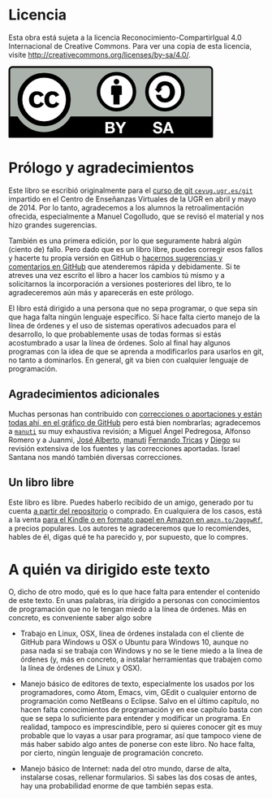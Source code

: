 # Licencia

Esta obra está sujeta a la licencia Reconocimiento-CompartirIgual 4.0 Internacional de Creative Commons. Para ver una copia de esta licencia, visite http://creativecommons.org/licenses/by-sa/4.0/.

![cc-by-sa](img/by-sa.png)

# Prólogo y agradecimientos

Este libro se escribió originalmente para el
[curso de git `cevug.ugr.es/git`](http://cevug.ugr.es/git) impartido en el Centro de
Enseñanzas Virtuales de la UGR en abril y mayo de 2014. Por lo tanto,
agradecemos a los alumnos la retroalimentación ofrecida, especialmente
a Manuel Cogolludo, que se revisó el material y nos hizo grandes
sugerencias. 

También es una primera edición, por lo que seguramente habrá algún
(ciento de) fallo. Pero dado que es un libro libre, puedes corregir
esos fallos y hacerte tu propia versión en GitHub o
[hacernos sugerencias y comentarios en GitHub](https://github.com/oslugr/curso-git/issues)
que atenderemos rápida y debidamente. Si te atreves una vez escrito el
libro a hacer los cambios tú mismo y a solicitarnos la incorporación a
versiones posteriores del libro, te lo agradeceremos aún más y
aparecerás en este prólogo. 

El libro está dirigido a una persona que no sepa programar, o que sepa
sin que haga falta ningún lenguaje específico. Sí hace falta cierto
manejo de la línea de órdenes y el uso de sistemas operativos
adecuados para el desarrollo, lo que probablemente usas de todas
formas si estás acostumbrado a usar la línea de órdenes. Solo al final
hay algunos programas con la idea de que se aprenda a modificarlos
para usarlos en git, no tanto a dominarlos. En general, git va bien
con cualquier lenguaje de programación. 

## Agradecimientos adicionales

Muchas personas han contribuido con
[correcciones o aportaciones y están todas ahí, en el gráfico de GitHub](https://github.com/oslugr/curso-git/graphs/contributors)
pero está bien nombrarlas; agradecemos
a [`manuti`](http://twitter.com/manuti) su muy exhaustiva revisión; a Miguel Ángel Pedregosa,
Alfonso Romero y a
Juanmi, [José Alberto](https://github.com/josealberto444), [manuti](https://github.com/manuti)
[Fernando Tricas](http://fernand0.blogalia.com) y [Diego](http://guadatech.blogspot.com.es/) su revisión
extensiva de los fuentes y las correcciones aportadas. Israel Santana nos mandó también diversas correcciones. 

## Un libro libre

Este libro es libre. Puedes haberlo recibido de un amigo, generado por
tu cuenta [a partir del repositorio](https://github.com/oslugr/curso-git) o
comprado. En cualquiera de los casos, está a la venta
[para el Kindle o en formato papel en Amazon en `amzn.to/2qggwRf`](https://www.amazon.es/dp/B00K515GL2?tag=atalaya-21&camp=3634&creative=24822&linkCode=as4&creativeASIN=B00K515GL2&adid=0J52A22GWS1MQTV0S7Y2&), a precios populares. Los autores te agradeceremos que
lo recomiendes, hables de él, digas qué te ha parecido y, por
supuesto, que lo compres. 


# A quién va dirigido este texto

O, dicho de otro modo, qué es lo que hace falta para entender el
contenido de este texto. En unas palabras, iría dirigido a personas
con conocimientos de programación que no le tengan miedo a la línea de
órdenes. Más en concreto, es conveniente saber algo sobre

* Trabajo en Linux, OSX, línea de órdenes instalada con el cliente de
  GitHub para Windows u OSX o Ubuntu para Windows 10, aunque no pasa nada si se trabaja con
  Windows y no se le tiene miedo a la línea de órdenes (y, más en
  concreto, a  instalar herramientas que trabajen como la línea de
  órdenes de Linux y OSX).
  
* Manejo básico de editores de texto, especialmente los usados por los
  programadores, como Atom, Emacs, vim, GEdit o cualquier entorno de
  programación como NetBeans o Eclipse. Salvo en el último capítulo, no hacen falta
  conocimientos de programación y en ese capítulo basta con que se
  sepa lo suficiente para entender y modificar un programa. En
  realidad, tampoco es imprescindible, pero si quieres conocer git es
  muy probable que lo vayas a usar para programar, así que tampoco
  viene de más haber sabido algo antes de ponerse con este libro. No
  hace falta, por cierto, ningún lenguaje de programación concreto.
  
* Manejo básico de Internet: nada del otro mundo, darse de alta,
  instalarse cosas, rellenar formularios. Si sabes las dos cosas de
  antes, hay una probabilidad enorme de que también sepas esta. 
  
  
